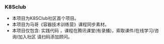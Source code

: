 ### K8Sclub

- 本项目为K8SClub社区首个项目。
- 本项目为马哥《容器技术训练营》课程同步素材。
- 本项目仅包含: 实践代码 ，课程在腾讯课堂(有录播)，索取课件/在线学习/咨询/加入社区 请扫码添加顾问。

